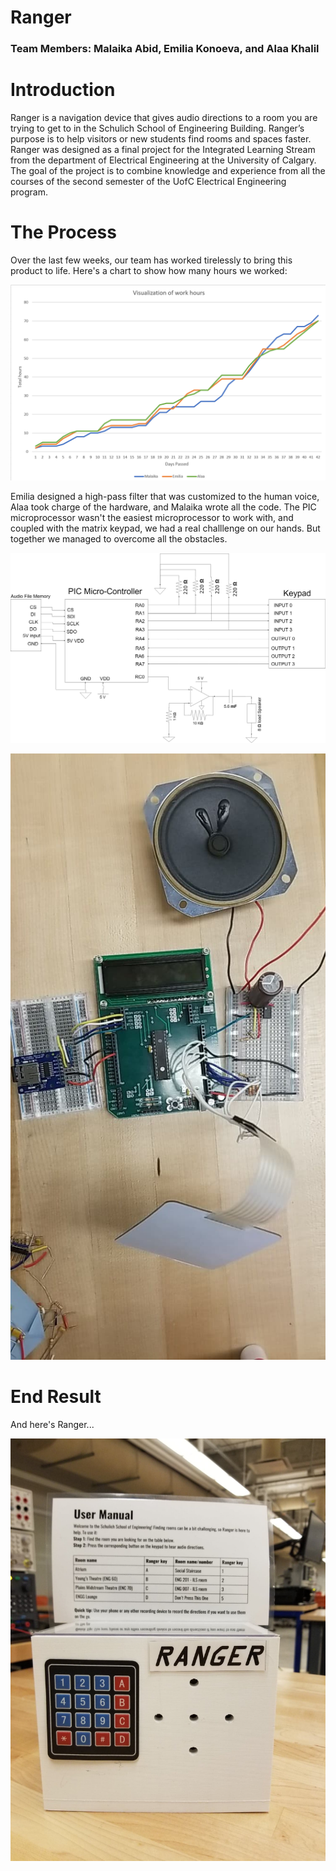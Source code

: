 # Ranger

### Team Members: Malaika Abid, Emilia Konoeva, and Alaa Khalil

# Introduction
Ranger is a navigation device that gives audio directions to a room you are trying to get to in the Schulich School of Engineering Building. Ranger’s purpose is to help visitors or new students find rooms and spaces faster. 
Ranger was designed as a final project for the Integrated Learning Stream from the department of Electrical Engineering at the University of Calgary. The goal of the project is to combine knowledge and experience from all the courses of the second semester of the UofC Electrical Engineering program. 

# The Process

Over the last few weeks, our team has worked tirelessly to bring this product to life. Here's a chart to show how many hours we worked:

![HoursWorked](/HoursWorked.PNG)



Emilia designed a high-pass filter that was customized to the human voice, Alaa took charge of the hardware, and Malaika wrote all the code. The PIC microprocessor wasn't the easiest microprocessor to work with, and coupled with the matrix keypad, we had a real challlenge on our hands. But together we managed to overcome all the obstacles. 


![Circuit Schematic](/CircuitDiagram.jpg)


![Inside the Box](/InsidetheBox.jpg)






# End Result

And here's Ranger...

![Ranger](/Ranger.jpg)











